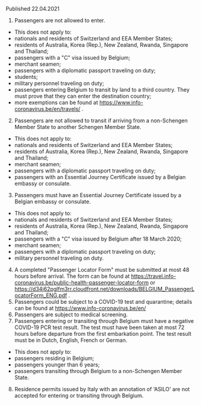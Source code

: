 Published 22.04.2021
1. Passengers are not allowed to enter.
- This does not apply to:
- nationals and residents of Switzerland and EEA Member States;
- residents of Australia, Korea (Rep.), New Zealand, Rwanda, Singapore and Thailand;
- passengers with a "C" visa issued by Belgium;
- merchant seamen;
- passengers with a diplomatic passport traveling on duty;
- students;
- military personnel traveling on duty;
- passengers entering Belgium to transit by land to a third country. They must prove that they can enter the destination country;
- more exemptions can be found at <a href="https://www.info-coronavirus.be/en/travels/">https://www.info-coronavirus.be/en/travels/</a> .
2. Passengers are not allowed to transit if arriving from a non-Schengen Member State to another Schengen Member State.
- This does not apply to:
- nationals and residents of Switzerland and EEA Member States;
- residents of Australia, Korea (Rep.), New Zealand, Rwanda, Singapore and Thailand;
- merchant seamen;
- passengers with a diplomatic passport traveling on duty;
- passengers with an Essential Journey Certificate issued by a Belgian embassy or consulate.
3. Passengers must have an Essential Journey Certificate issued by a Belgian embassy or consulate.
- This does not apply to:
- nationals and residents of Switzerland and EEA Member States;
- residents of Australia, Korea (Rep.), New Zealand, Rwanda, Singapore and Thailand;
- passengers with a "C" visa issued by Belgium after 18 March 2020;
- merchant seamen;
- passengers with a diplomatic passport traveling on duty;
- military personnel traveling on duty.
4. A completed "Passenger Locator Form" must be submitted at most 48 hours before arrival. The form can be found at <a href="https://travel.info-coronavirus.be/public-health-passenger-locator-form">https://travel.info-coronavirus.be/public-health-passenger-locator-form</a> or <a href="https://d34j62pglfm3rr.cloudfront.net/downloads/BELGIUM_PassengerLocatorForm_ENG.pdf">https://d34j62pglfm3rr.cloudfront.net/downloads/BELGIUM_PassengerLocatorForm_ENG.pdf</a> .
5. Passengers could be subject to a COVID-19 test and quarantine; details can be found at <a href="https://www.info-coronavirus.be/en/">https://www.info-coronavirus.be/en/</a> 
6. Passengers are subject to medical screening.
7. Passengers entering or transiting through Belgium must have a negative COVID-19 PCR test result. The test must have been taken at most 72 hours before departure from the first embarkation point. The test result must be in Dutch, English, French or German.
- This does not apply to:
- passengers residing in Belgium;
- passengers younger than 6 years;
- passengers transiting through Belgium to a non-Schengen Member State.
8. Residence permits issued by Italy with an annotation of ‘ASILO’ are not accepted for entering or transiting through Belgium.

